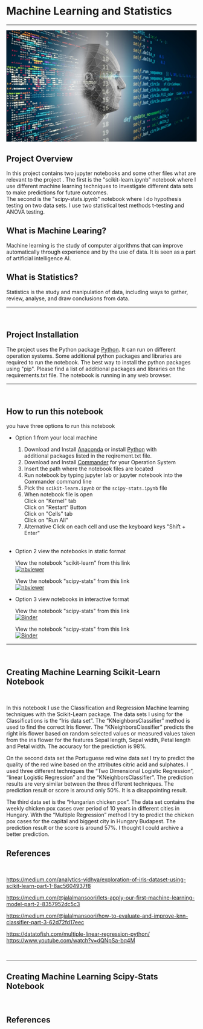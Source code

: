 # Machine Learning and Statistics
***
![Machine_Learning](img/ml.jpg)
<br>

## Project Overview
In this project contains two jupyter notebooks and some other files what are relevant to the project . The first is the "scikit-learn.ipynb" notebook where I use different machine learning techniques to investigate different data sets to make predictions for future outcomes.<br>
The second is the "scipy-stats.ipynb" notebook where I do hypothesis testing on two data sets. I use two statistical test methods t-testing and ANOVA testing. <br>

## What is Machine Learing?
Machine learning is the study of computer algorithms that can improve automatically through experience and by the use of data. It is seen as a part of artificial intelligence AI.<br>

## What is Statistics?
Statistics is the study and manipulation of data, including ways to gather, review, analyse, and draw conclusions from data. 
***
<br>

## Project Installation
The project uses the Python package [Python](https://www.python.org/downloads/). It can run on different operation systems. Some additional python packages and libraries are required to run the notebook. The best way to install the python packages using "pip". Please find a list of additional packages and libraries on the requirements.txt file. The notebook is running in any web browser.
***
<br>

## How to run this notebook

you have three options to run this notebook
* Option 1 from your local machine
    1. Download and Install [Anaconda](https://www.anaconda.com/) or install [Python](https://www.python.org/downloads/) with<br>
    additional packages listed in the reqirement.txt file.
    2. Download and Install [Commander](https://cmder.net/) for your Operation System
    3. Insert the path where the notebook files are located
    4. Run notebook by typing jupyter lab or jupyter notebook into the Commander command line
    5. Pick the `scikit-learn.ipynb` or the `scipy-stats.ipynb` file
    6. When notebook file is open<br>
        Click on "Kernel" tab<br>
        Click on "Restart" Button<br>
        Click on "Cells" tab<br>
        Click on "Run All"  
    7. Alternative Click on each cell and use the keyboard keys "Shift + Enter"       
    <br/>
    
* Option 2 view the notebooks in static format

    View the notebook "scikit-learn" from this link <br/>
    [![nbviewer](https://raw.githubusercontent.com/jupyter/design/master/logos/Badges/nbviewer_badge.svg)](https://nbviewer.jupyter.org/github/Silvio622/Machine-Learning-Scikit-Learn/blob/main/scikit-learn.ipynb)

    View the notebook "scipy-stats" from this link <br/>
    [![nbviewer](https://raw.githubusercontent.com/jupyter/design/master/logos/Badges/nbviewer_badge.svg)](https://nbviewer.jupyter.org/github/Silvio622/Machine-Learning-Scikit-Learn/blob/main/scipy-stats.ipynb)  

* Option 3 view notebooks in interactive format  

    View the notebook "scipy-stats" from this link <br/>
    [![Binder](https://mybinder.org/badge_logo.svg)](https://mybinder.org/v2/gh/Silvio622/Machine-Learning-Scikit-Learn/HEAD?labpath=scikit-learn.ipynb)

    View the notebook "scipy-stats" from this link <br/>
    [![Binder](https://mybinder.org/badge_logo.svg)](https://mybinder.org/v2/gh/Silvio622/Machine-Learning-Scikit-Learn/HEAD?labpath=scipy-stats.ipynb)
***
<br>

## Creating Machine Learning Scikit-Learn Notebook
<br>
<p>In this notebook I use the Classification and Regression Machine learning techniques with the Scikit-Learn package. The data sets I using for the Classifications is the “Iris data set”. The “KNeighborsClassifier” method is used to find the correct Iris flower. The “KNeighborsClassifier” predicts the right iris flower based on random selected values or measured values taken from the iris flower for the features Sepal length, Sepal width, Petal length and Petal width. The accuracy for the prediction is 98%.
<p>On the second data set the Portuguese red wine data set I try to predict the quality of the red wine based on the attributes citric acid and sulphates. I used three different techniques the “Two Dimensional Logistic Regression”, “linear Logistic Regression” and the “KNeighborsClassifier”. The prediction results are very similar between the three different techniques. The prediction result or score is around only 50%. It is a disappointing result. 
<p>The third data set is the “Hungarian chicken pox”. The data set contains the weekly chicken pox cases over period of 10 years in different cities in Hungary. With the “Multiple Regression” method I try to predict the chicken pox cases for the capital and biggest city in Hungary Budapest. The prediction result or the score is around 57%. I thought I could archive a better prediction.
<br>

## References
<br>

https://medium.com/analytics-vidhya/exploration-of-iris-dataset-using-scikit-learn-part-1-8ac5604937f8

https://medium.com/@jalalmansoori/lets-apply-our-first-machine-learning-model-part-2-8357952dc5c3

https://medium.com/@jalalmansoori/how-to-evaluate-and-improve-knn-classifier-part-3-62d72fd17eec 

https://datatofish.com/multiple-linear-regression-python/
https://www.youtube.com/watch?v=dQNpSa-bq4M

<br>

***
## Creating Machine Learning Scipy-Stats Notebook

<br>

## References
